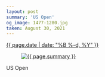 ```yaml
---
layout: post
summary: 'US Open'
og_image: 1477-1280.jpg
taken: August 30, 2021
---
```


<div class="post">
 <time>
  <a href="/1477">
   {{ page.date | date: "%B %-d, %Y" }}
  </a>
 </time>
 <a href="/1477">
  <figure data-taken="8/30/2021">
   <img alt="{{ page.summary }}" sizes="(min-width: 700px) 50vw, calc(100vw - 2rem)" src="{{ site.assets_url }}/1477-640.jpg" srcset="{{ site.assets_url }}/1477-320.jpg 320w, {{ site.assets_url }}/1477-640.jpg 640w, {{ site.assets_url }}/1477-960.jpg 960w, {{ site.assets_url }}/1477-1280.jpg 1280w"/>
  </figure>
 </a>
 <span>
  US Open
 </span>
</div>
